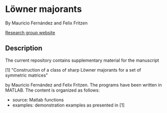 # Löwner majorants
By Mauricio Fernández and Felix Fritzen

[Research group website](https://www.mechbau.uni-stuttgart.de/EMMA/index.html)

## Description

The current repository contains supplementary material for the manuscript

[1] "Construction of a class of sharp Löwner majorants for a set of symmetric matrices"
	
by Mauricio Fernández and Felix Fritzen. The programs have been written in MATLAB. The content is organized as follows:

* source: Matlab functions
* examples: demonstration examples as presented in [1]
